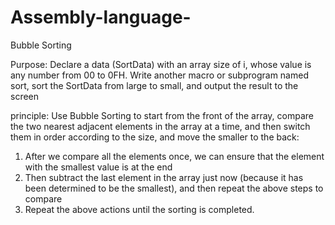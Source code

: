 # Assembly-language-
Bubble Sorting

Purpose:
Declare a data (SortData) with an array size of i, whose value is any number from 00 to 0FH. Write another macro or subprogram named sort, sort the SortData from large to small, and output the result to the screen

principle:
Use Bubble Sorting to start from the front of the array, compare the two nearest adjacent elements in the array at a time, and then switch them in order according to the size, and move the smaller to the back:
1. After we compare all the elements once, we can ensure that the element with the smallest value is at the end
2. Then subtract the last element in the array just now (because it has been determined to be the smallest), and then repeat the above steps to compare
3. Repeat the above actions until the sorting is completed.
